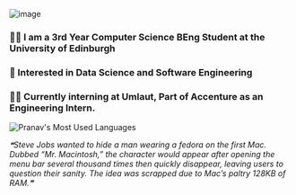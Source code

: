 ![image](https://user-images.githubusercontent.com/44878487/174291463-3a8e8ebe-13c4-45ea-a6b5-bb4d14168b38.png)

### 👨‍🎓 I am a 3rd Year Computer Science BEng Student at the University of Edinburgh  
### 🔭 Interested in Data Science and Software Engineering
### 👨‍💻 Currently interning at Umlaut, Part of Accenture as an Engineering Intern.


![Pranav's Most Used Languages](https://github-readme-stats.vercel.app/api/top-langs/?username=pranavg23&layout=compact)

<!--STARTS_HERE_QUOTE_README-->
<i>❝Steve Jobs wanted to hide a man wearing a fedora on the first Mac. Dubbed “Mr. Macintosh,” the character would appear after opening the menu bar several thousand times then quickly disappear, leaving users to question their sanity. The idea was scrapped due to Mac’s paltry 128KB of RAM.❞</i>
<!--ENDS_HERE_QUOTE_README-->

<!--
**pranavg23/pranavg23** is a ✨ _special_ ✨ repository because its `README.md` (this file) appears on your GitHub profile.

Here are some ideas to get you started:

- 🔭 I’m currently working on ...
- 🌱 I’m currently learning ...
- 👯 I’m looking to collaborate on ...
- 🤔 I’m looking for help with ...
- 💬 Ask me about ...
- 📫 How to reach me: ...
- 😄 Pronouns: ...
- ⚡ Fun fact: ...
-->

